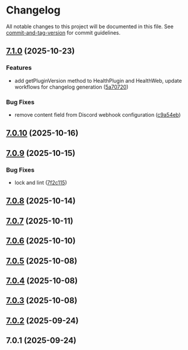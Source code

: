 # Changelog

All notable changes to this project will be documented in this file. See [commit-and-tag-version](https://github.com/absolute-version/commit-and-tag-version) for commit guidelines.

## [7.1.0](https://github.com/Cap-go/capacitor-health/compare/7.0.10...7.1.0) (2025-10-23)


### Features

* add getPluginVersion method to HealthPlugin and HealthWeb, update workflows for changelog generation ([5a70720](https://github.com/Cap-go/capacitor-health/commit/5a7072006116b8daed5ef77e923d19c9f383acf2))


### Bug Fixes

* remove content field from Discord webhook configuration ([c9a54eb](https://github.com/Cap-go/capacitor-health/commit/c9a54eb9ba458f15af05b51dc81eb193acba4091))

## [7.0.10](https://github.com/Cap-go/capacitor-health/compare/7.0.9...7.0.10) (2025-10-16)

## [7.0.9](https://github.com/Cap-go/capacitor-health/compare/7.0.8...7.0.9) (2025-10-15)


### Bug Fixes

* lock and lint ([7f2c115](https://github.com/Cap-go/capacitor-health/commit/7f2c11581d2773d6f626445351c88c361ddd08df))

## [7.0.8](https://github.com/Cap-go/capacitor-health/compare/7.0.7...7.0.8) (2025-10-14)

## [7.0.7](https://github.com/Cap-go/capacitor-health/compare/7.0.6...7.0.7) (2025-10-11)

## [7.0.6](https://github.com/Cap-go/capacitor-health/compare/7.0.5...7.0.6) (2025-10-10)

## [7.0.5](https://github.com/Cap-go/capacitor-health/compare/7.0.4...7.0.5) (2025-10-08)

## [7.0.4](https://github.com/Cap-go/capacitor-health/compare/7.0.3...7.0.4) (2025-10-08)

## [7.0.3](https://github.com/Cap-go/capacitor-health/compare/7.0.2...7.0.3) (2025-10-08)

## [7.0.2](https://github.com/Cap-go/capacitor-health/compare/7.0.1...7.0.2) (2025-09-24)

## 7.0.1 (2025-09-24)
